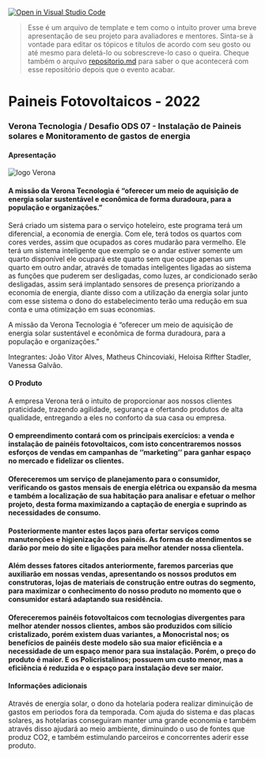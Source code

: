 [![Open in Visual Studio Code](https://classroom.github.com/assets/open-in-vscode-c66648af7eb3fe8bc4f294546bfd86ef473780cde1dea487d3c4ff354943c9ae.svg)](https://classroom.github.com/online_ide?assignment_repo_id=8362824&assignment_repo_type=AssignmentRepo)
>Esse é um arquivo de template e tem como o intuito prover uma breve apresentação de seu projeto para avaliadores e mentores. Sinta-se à vontade para editar os tópicos e títulos de acordo com seu gosto ou até mesmo para deletá-lo ou sobrescreve-lo caso o queira. Cheque também o arquivo [repositorio.md](https://github.com/hackingrio/template/blob/master/repositorio.md) para saber o que acontecerá com esse repositório depois que o evento acabar.

# Paineis Fotovoltaicos - 2022
### Verona Tecnologia / Desafio ODS 07 - Instalação de Paineis solares e Monitoramento de gastos de energia

#### Apresentação 
![logo Verona](https://user-images.githubusercontent.com/112780774/188287626-f64455b7-d68c-4294-887c-ebfc30c8fe7c.png)
#### A missão da Verona Tecnologia é “oferecer um meio de aquisição de energia solar sustentável e econômica de forma duradoura, para a população e organizações.”

Será criado um sistema para o serviço hoteleiro, este programa terá um diferencial, a economia de energia. Com ele, terá todos os quartos com cores verdes, assim que ocupados as cores mudarão para vermelho. Ele terá um sistema inteligente que exemplo se o andar estiver somente um quarto disponível ele ocupará este quarto sem que ocupe apenas um quarto em outro andar, através de tomadas inteligentes ligadas ao sistema as funções que puderem ser desligadas, como luzes, ar condicionado serão desligadas, assim será implantado sensores de presença priorizando a economia de energia, diante disso com a utilização da energia solar junto com esse sistema o dono do estabelecimento terão uma redução em sua conta e uma otimização em suas economias.

A missão da Verona Tecnologia é “oferecer um meio de aquisição de energia solar sustentável e econômica de forma duradoura, para a população e organizações.”

Integrantes: João Vitor Alves, Matheus Chincoviaki, Heloisa Riffter Stadler, Vanessa Galvão.
#### O Produto

A empresa Verona terá o intuito de proporcionar aos nossos clientes praticidade, trazendo agilidade, segurança e ofertando produtos de alta qualidade, entregando a eles no conforto da sua casa ou empresa.
#### ​O empreendimento contará com os principais exercícios: a venda e instalação de painéis fotovoltaicos, com isto concentraremos nossos esforços de vendas em campanhas de ‘’marketing’’ para ganhar espaço no mercado e fidelizar os clientes.
#### ​Ofereceremos um serviço de planejamento para o consumidor, verificando os gastos mensais de energia elétrica ou expansão da mesma e também a localização de sua habitação para analisar e efetuar o melhor projeto, desta forma maximizando a captação de energia e suprindo as necessidades de consumo.
#### ​Posteriormente manter estes laços para ofertar serviços como manutenções e higienização dos painéis. As formas de atendimentos se darão por meio do site e ligações para melhor atender nossa clientela.
#### ​Além desses fatores citados anteriormente, faremos parcerias que auxiliarão em nossas vendas, apresentando os nossos produtos em construtoras, lojas de materiais de construção entre outras do segmento, para maximizar o conhecimento do nosso produto no momento que o consumidor estará adaptando sua residência.
#### Ofereceremos painéis fotovoltaicos com tecnologias divergentes para melhor atender nossos clientes, ambos são produzidos com silício cristalizado, porém existem duas variantes, a Monocristal nos; os benefícios de painéis deste modelo são sua maior eficiência e a necessidade de um espaço menor para sua instalação. Porém, o preço do produto é maior. E os Policristalinos; possuem um custo menor, mas a eficiência é reduzida e o espaço para instalação deve ser maior.

#### Informações adicionais 

Através de energia solar, o dono da hotelaria podera realizar diminuição de gastos em periodos fora da temporada. Com ajuda do sistema e das placas solares, as hotelarias conseguiram manter uma grande economia e também através disso ajudará ao meio ambiente, diminuindo o uso de fontes que produz CO2, e também estimulando parceiros e concorrentes aderir esse produto.
